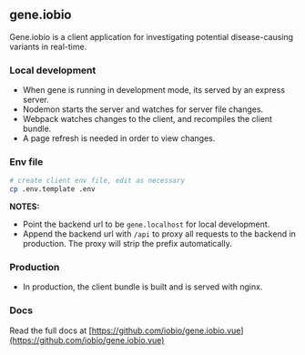 ## gene.iobio

Gene.iobio is a client application for investigating potential disease-causing variants in real-time.

### Local development

- When gene is running in development mode, its served by an express server.
- Nodemon starts the server and watches for server file changes.
- Webpack watches changes to the client, and recompiles the client bundle.
- A page refresh is needed in order to view changes.

### Env file

```bash
# create client env file, edit as necessary
cp .env.template .env

```

__NOTES:__

- Point the backend url to be `gene.localhost` for local development.
- Append the backend url with `/api` to proxy all requests to the backend in production. The proxy will strip the prefix automatically.

### Production

- In production, the client bundle is built and is served with nginx.

### Docs

Read the full docs at [https://github.com/iobio/gene.iobio.vue](https://github.com/iobio/gene.iobio.vue)
